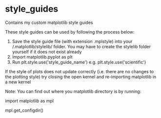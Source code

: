 # style_guides
Contains my custom matplotlib style guides 


These style guides can be used by following the process below:

1) Save the style guide file (with extension .mplstyle) into your /.matplotlib/stylelib/ folder. You may have to create the stylelib folder yourself if it does not exist already
2) Import matplotlib.pyplot as plt
3) Run plt.style.use('style_guide_name')   e.g. plt.style.use('scientific')


If the style of plots does not update correctly (i.e. there are no changes to the plotting style) try closing the open kernel and re-importing matplotlib in a new kernel

Note: You can find out where you matplotlib directory is by running:

import matplotlib as mpl

mpl.get_configdir()
